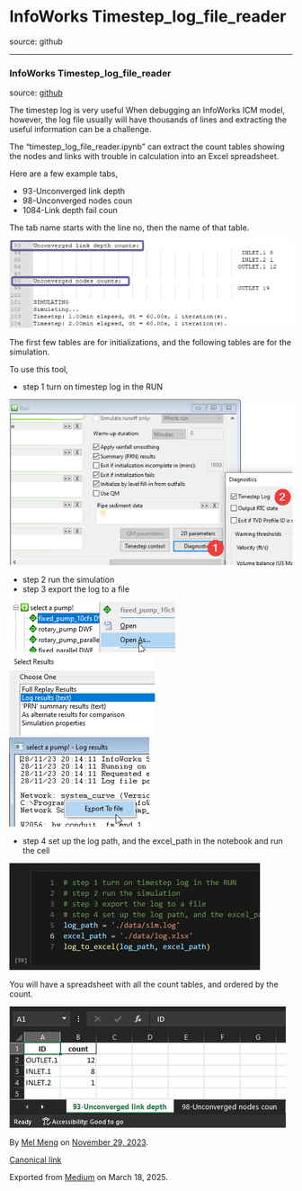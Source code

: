 # InfoWorks Timestep\_log\_file\_reader

source: github

---

### InfoWorks Timestep\_log\_file\_reader

source: [github](https://github.com/mel-meng/hhnote/tree/main/tools/icm)

The timestep log is very useful When debugging an InfoWorks ICM model, however, the log file usually will have thousands of lines and extracting the useful information can be a challenge.

The “timestep\_log\_file\_reader.ipynb” can extract the count tables showing the nodes and links with trouble in calculation into an Excel spreadsheet.

Here are a few example tabs,

* 93-Unconverged link depth
* 98-Unconverged nodes coun
* 1084-Link depth fail coun

The tab name starts with the line no, then the name of that table.

![](images\0_9yu3VFjLkiISNbor.png)

The first few tables are for initializations, and the following tables are for the simulation.

To use this tool,

* step 1 turn on timestep log in the RUN

![](images\0_o_Yw8m7CsxVTRMrI.png)

* step 2 run the simulation
* step 3 export the log to a file

![](images\0_N2l34sRpZ5t2Mq8c.png)![](images\0_R2SYe6IHH05HbFVP.png)![](images\0_EgILDgas5QjyvSrA.png)

* step 4 set up the log path, and the excel\_path in the notebook and run the cell

![](images\0_mjrA5rfnlqLEaC-B.png)

You will have a spreadsheet with all the count tables, and ordered by the count.

![](images\0_gyD2Cps5TTVkoSVt.png)

By [Mel Meng](https://medium.com/@mel-meng-pe) on [November 29, 2023](https://medium.com/p/f633c5147257).

[Canonical link](https://medium.com/@mel-meng-pe/infoworks-timestep-log-file-reader-f633c5147257)

Exported from [Medium](https://medium.com) on March 18, 2025.